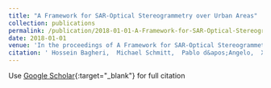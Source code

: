 ```yaml
---
title: "A Framework for SAR-Optical Stereogrammetry over Urban Areas"
collection: publications
permalink: /publication/2018-01-01-A-Framework-for-SAR-Optical-Stereogrammetry-over-Urban-Areas
date: 2018-01-01
venue: 'In the proceedings of A Framework for SAR-Optical Stereogrammetry over Urban Areas'
citation: ' Hossein Bagheri,  Michael Schmitt,  Pablo d&apos;Angelo,  Xiao Zhu, &quot;A Framework for SAR-Optical Stereogrammetry over Urban Areas.&quot; In the proceedings of A Framework for SAR-Optical Stereogrammetry over Urban Areas, 2018.'
---
```

Use [Google Scholar](https://scholar.google.com/scholar?q=A+Framework+for+SAR+Optical+Stereogrammetry+over+Urban+Areas){:target="_blank"} for full citation